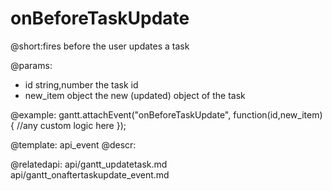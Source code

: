 onBeforeTaskUpdate
=============

@short:fires before the user updates a task
	
@params:
- id			string,number		the task id
- new_item		object				the new (updated) object of the task 

 
@example:
gantt.attachEvent("onBeforeTaskUpdate", function(id,new_item){
    //any custom logic here
});

@template:	api_event
@descr:


@relatedapi:
	api/gantt_updatetask.md
    api/gantt_onaftertaskupdate_event.md
